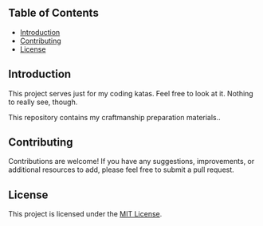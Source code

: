
## Table of Contents

- [Introduction](#introduction)
- [Contributing](#contributing)
- [License](#license)

## Introduction

This project serves just for my coding katas. Feel free to look at it. Nothing to really see, though.

This repository contains my craftmanship preparation materials..

## Contributing

Contributions are welcome! If you have any suggestions, improvements, or additional resources to add, please feel free to submit a pull request.

## License

This project is licensed under the [MIT License](LICENSE).
